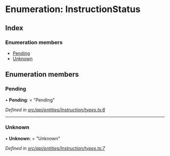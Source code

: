 # Enumeration: InstructionStatus

## Index

### Enumeration members

* [Pending](instructionstatus.md#pending)
* [Unknown](instructionstatus.md#unknown)

## Enumeration members

###  Pending

• **Pending**: = "Pending"

*Defined in [src/api/entities/Instruction/types.ts:6](https://github.com/PolymathNetwork/polymesh-sdk/blob/1221e467/src/api/entities/Instruction/types.ts#L6)*

___

###  Unknown

• **Unknown**: = "Unknown"

*Defined in [src/api/entities/Instruction/types.ts:7](https://github.com/PolymathNetwork/polymesh-sdk/blob/1221e467/src/api/entities/Instruction/types.ts#L7)*

